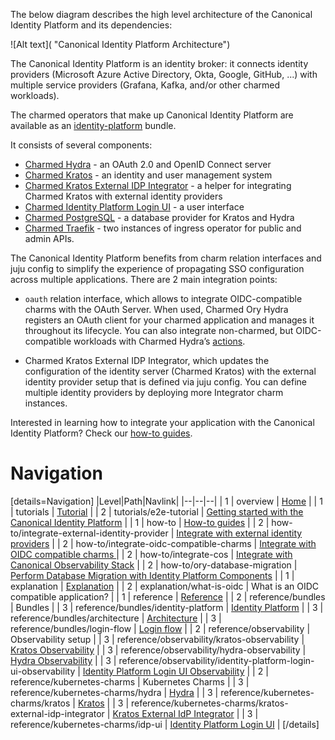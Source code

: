 The below diagram describes the high level architecture of the Canonical Identity Platform and its dependencies:

![Alt text]( "Canonical Identity Platform Architecture")

The Canonical Identity Platform is an identity broker: it connects identity providers (Microsoft Azure Active Directory, Okta, Google, GitHub, ...) with multiple service providers (Grafana, Kafka, and/or other charmed workloads).

The charmed operators that make up Canonical Identity Platform are available as an [identity-platform](https://charmhub.io/identity-platform) bundle.

It consists of several components:
- [Charmed Hydra](https://github.com/canonical/hydra-operator) - an OAuth 2.0 and OpenID Connect server
- [Charmed Kratos](https://github.com/canonical/kratos-operator) - an identity and user management system
- [Charmed Kratos External IDP Integrator](https://github.com/canonical/kratos-external-idp-integrator) - a helper for integrating Charmed Kratos with external identity providers
- [Charmed Identity Platform Login UI](https://github.com/canonical/identity-platform-login-ui-operator) - a user interface
- [Charmed PostgreSQL](https://github.com/canonical/postgresql-k8s-operator) - a database provider for Kratos and Hydra
- [Charmed Traefik](https://github.com/canonical/traefik-k8s-operator) - two instances of ingress operator for public and admin APIs.

The Canonical Identity Platform benefits from charm relation interfaces and juju config to simplify the experience of propagating SSO configuration across multiple applications. There are 2 main integration points:

- `oauth` relation interface, which allows to integrate OIDC-compatible charms with the OAuth Server. When used, Charmed Ory Hydra registers an OAuth client for your charmed application and manages it throughout its lifecycle. You can also integrate non-charmed, but OIDC-compatible workloads with Charmed Hydra’s [actions](https://charmhub.io/hydra/actions).

- Charmed Kratos External IDP Integrator, which updates the configuration of the identity server (Charmed Kratos) with the external identity provider setup that is defined via juju config. You can define multiple identity providers by deploying more Integrator charm instances.

Interested in learning how to integrate your application with the Canonical Identity Platform? Check our [how-to guides](TODO-how-to-page).

# Navigation
[details=Navigation]
|Level|Path|Navlink|
|--|--|--|
| 1 | overview | [Home](/t/11825) |
| 1 | tutorials | [Tutorial](/t/11917) |
| 2 | tutorials/e2e-tutorial | [Getting started with the Canonical Identity Platform](/t/11916) |
| 1 | how-to | [How-to guides](/t/11911) |
| 2 | how-to/integrate-external-identity-provider | [Integrate with external identity providers](/t/11910) |
| 2 | how-to/integrate-oidc-compatible-charms | [Integrate with OIDC compatible charms ](/t/11909) |
| 2 | how-to/integrate-cos | [Integrate with Canonical Observability Stack](/t/11908) |
| 2 | how-to/ory-database-migration | [Perform Database Migration with Identity Platform Components](/t/11912) |
| 1 | explanation | [Explanation](/t/11907) |
| 2 | explanation/what-is-oidc | What is an OIDC compatible application? |
| 1 | reference | [Reference](/t/11915) |
| 2 | reference/bundles | Bundles |
| 3 | reference/bundles/identity-platform | [Identity Platform](https://charmhub.io/identity-platform) |
| 3 | reference/bundles/architecture | [Architecture](/t/11913) |
| 3 | reference/bundles/login-flow | [Login flow](/t/11914) |
| 2 | reference/observability | Observability setup |
| 3 | reference/observability/kratos-observability | [Kratos Observability](/t/11931) |
| 3 | reference/observability/hydra-observability | [Hydra Observability](/t/11930) |
| 3 | reference/observability/identity-platform-login-ui-observability | [Identity Platform Login UI Observability](/t/11932) |
| 2 | reference/kubernetes-charms | Kubernetes Charms |
| 3 | reference/kubernetes-charms/hydra | [Hydra](https://charmhub.io/hydra) |
| 3 | reference/kubernetes-charms/kratos | [Kratos](https://charmhub.io/kratos) |
| 3 | reference/kubernetes-charms/kratos-external-idp-integrator | [Kratos External IdP Integrator](https://charmhub.io/kratos-external-idp-integrator) |
| 3 | reference/kubernetes-charms/idp-ui | [Identity Platform Login UI](https://charmhub.io/identity-platform-login-ui-operator) |
[/details]